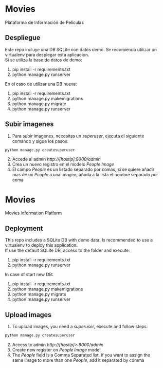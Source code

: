 # Movies
Plataforma de Información de Peliculas

## Despliegue
Este repo incluye una DB SQLite con datos demo.
Se recomienda utilizar un virtualenv para desplegar esta aplicacion. \
Si se utiliza la base de datos de demo:

1. pip install -r requirements.txt
2. python manage.py runserver

En el caso de utilizar una DB nueva:
1. pip install -r requirements.txt
2. python manage.py makemigrations
3. python manage.py migrate
4. python manage.py runserver

## Subir imagenes
1. Para subir imagenes, necesitas un _superuser_, ejecuta el siguiente comando y sigue los pasos:
````sh
python manage.py createsuperuser
````
2. Accede al admin _http://[hostip]:8000/admin_
3. Crea un nuevo registro en el modelo _People Image_
4. El campo _People_ es un listado separado por comas, si se quiere añadir mas de un _People_ a una imagen, añada a la lista el nombre separado por coma


# Movies
Movies Information Platform

## Deployment
This repo includes a SQLite DB with demo data. 
Is recommended to use a virtualenv to deploy this application. \
If use the default SQLite DB, access to the folder and execute:

1. pip install -r requirements.txt
2. python manage.py runserver

In case of start new DB:
1. pip install -r requirements.txt
2. python manage.py makemigrations
3. python manage.py migrate
4. python manage.py runserver

## Upload images
1. To upload images, you need a _superuser_, execute and follow steps:
````sh
python manage.py createsuperuser
````
2. Access to admin _http://[hostip]>:8000/admin_
3. Create new register on _People Image_ model
4. The _People_ field is a Comma Separated list, if you want to assign the same image to more than one _People_, add it separated by comma
